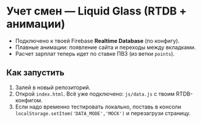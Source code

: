 # Учет смен — Liquid Glass (RTDB + анимации)
- Подключено к твоей Firebase **Realtime Database** (по конфигу).
- Плавные анимации: появление сайта и переходы между вкладками.
- Расчет зарплат теперь идет по ставке ПВЗ (из ветки `points`).

## Как запустить
1) Залей в новый репозиторий.
2) Открой `index.html`. Всё уже подключено: `js/data.js` с твоим RTDB-конфигом.
3) Если надо временно тестировать локально, поставь в консоли `localStorage.setItem('DATA_MODE','MOCK')` и перезагрузи страницу.
